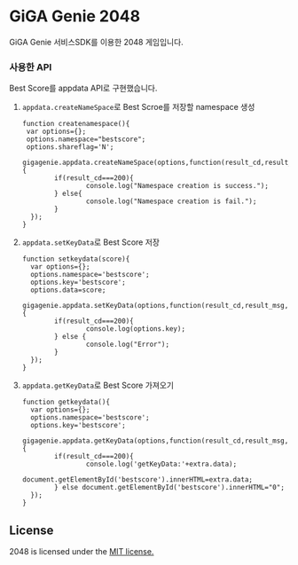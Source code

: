 # GiGA Genie 2048
GiGA Genie 서비스SDK를 이용한 2048 게임입니다. 

### 사용한 API
Best Score를 appdata API로 구현했습니다.

 1. `appdata.createNameSpace`로 Best Scroe를 저장할 namespace 생성

        function createnamespace(){
         var options={};
         options.namespace="bestscore";
         options.shareflag='N';
         gigagenie.appdata.createNameSpace(options,function(result_cd,result_msg,extra){
                if(result_cd===200){
                        console.log("Namespace creation is success.");
                } else{
                        console.log("Namespace creation is fail.");                        
                }
          });
        }

 2. `appdata.setKeyData`로 Best Score 저장
 
        function setkeydata(score){
          var options={};
          options.namespace='bestscore';
          options.key='bestscore';
          options.data=score;
          gigagenie.appdata.setKeyData(options,function(result_cd,result_msg,extra){
                if(result_cd===200){
                        console.log(options.key);
                } else {
                        console.log("Error");
                }
          });
        }
 3. `appdata.getKeyData`로 Best Score 가져오기
 
        function getkeydata(){
          var options={};
          options.namespace='bestscore';
          options.key='bestscore';
          gigagenie.appdata.getKeyData(options,function(result_cd,result_msg,extra){
                if(result_cd===200){
                        console.log('getKeyData:'+extra.data);
                        document.getElementById('bestscore').innerHTML=extra.data;
                } else document.getElementById('bestscore').innerHTML="0";
          });
        }



## License
2048 is licensed under the [MIT license.](https://github.com/gabrielecirulli/2048/blob/master/LICENSE.txt)
